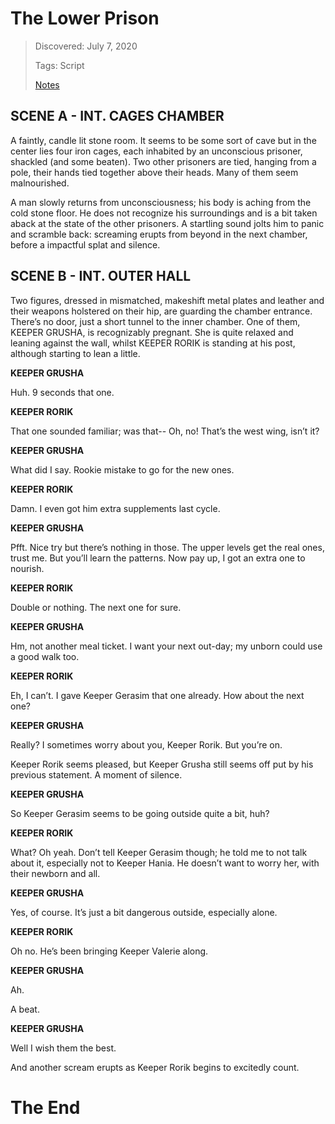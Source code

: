 # The Lower Prison
> Discovered: July 7, 2020
>
> Tags: Script
>
> [Notes](./notes.md)

## SCENE A - INT. CAGES CHAMBER

A faintly, candle lit stone room. It seems to be some sort of cave but in the center lies four iron cages, each inhabited by an unconscious prisoner, shackled (and some beaten). Two other prisoners are tied, hanging from a pole, their hands tied together above their heads. Many of them seem malnourished.

A man slowly returns from unconsciousness; his body is aching from the cold stone floor. He does not recognize his surroundings and is a bit taken aback at the state of the other prisoners. A startling sound jolts him to panic and scramble back: screaming erupts from beyond in the next chamber, before a impactful splat and silence.

## SCENE B - INT. OUTER HALL

Two figures, dressed in mismatched, makeshift metal plates and leather and their weapons holstered on their hip, are guarding the chamber entrance. There’s no door, just a short tunnel to the inner chamber. One of them, KEEPER GRUSHA, is recognizably pregnant. She is quite relaxed and leaning against the wall, whilst KEEPER RORIK is standing at his post, although starting to lean a little.

**KEEPER GRUSHA**

Huh. 9 seconds that one.

**KEEPER RORIK**

That one sounded familiar; was that-- Oh, no! That’s the west wing, isn’t it?

**KEEPER GRUSHA**

What did I say. Rookie mistake to go for the new ones.

**KEEPER RORIK**

Damn. I even got him extra supplements last cycle.

**KEEPER GRUSHA**

Pfft. Nice try but there’s nothing in those. The upper levels get the real ones, trust me. But you’ll learn the patterns. Now pay up, I got an extra one to nourish.

**KEEPER RORIK**

Double or nothing. The next one for sure.

**KEEPER GRUSHA**

Hm, not another meal ticket. I want your next out-day; my unborn could use a good walk too.

**KEEPER RORIK**

Eh, I can’t. I gave Keeper Gerasim that one already. How about the next one?

**KEEPER GRUSHA**

Really? I sometimes worry about you, Keeper Rorik. But you’re on.

Keeper Rorik seems pleased, but Keeper Grusha still seems off put by his previous statement. A moment of silence.

**KEEPER GRUSHA**

So Keeper Gerasim seems to be going outside quite a bit, huh?

**KEEPER RORIK**

What? Oh yeah. Don’t tell Keeper Gerasim though; he told me to not talk about it, especially not to Keeper Hania. He doesn’t want to worry her, with their newborn and all.

**KEEPER GRUSHA**

Yes, of course. It’s just a bit dangerous outside, especially alone.

**KEEPER RORIK**

Oh no. He’s been bringing Keeper Valerie along.

**KEEPER GRUSHA**

Ah.

A beat.

**KEEPER GRUSHA**

Well I wish them the best.

And another scream erupts as Keeper Rorik begins to excitedly count.

# The End
